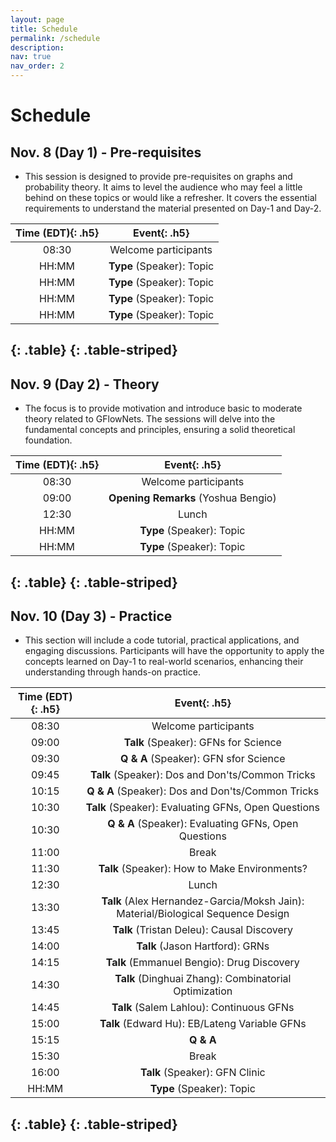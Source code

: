 ```yaml
---
layout: page
title: Schedule
permalink: /schedule
description:
nav: true
nav_order: 2
---
```


# Schedule

## Nov. 8 (Day 1) - Pre-requisites

- This session is designed to provide pre-requisites on graphs and probability theory. It aims to level the audience who may feel a little behind on these topics or would like a refresher. It covers the essential requirements to understand the material presented on Day-1 and Day-2.

| **Time (EDT)**{: .h5} | **Event**{: .h5} |
| :-----:   | :-----: |
| 08:30 | Welcome participants |
| HH:MM | **Type** (Speaker): Topic |
| HH:MM | **Type** (Speaker): Topic |
| HH:MM | **Type** (Speaker): Topic |
| HH:MM | **Type** (Speaker): Topic |
{: .table}
{: .table-striped}
---

## Nov. 9 (Day 2) - Theory
- The focus is to provide motivation and introduce basic to moderate theory related to GFlowNets. The sessions will delve into the fundamental concepts and principles, ensuring a solid theoretical foundation.

| **Time (EDT)**{: .h5} | **Event**{: .h5} |
| :-----:   | :-----: |
| 08:30 | Welcome participants |
| 09:00 | **Opening Remarks** (Yoshua Bengio) |
| 12:30 | Lunch |
| HH:MM | **Type** (Speaker): Topic |
| HH:MM | **Type** (Speaker): Topic |
{: .table}
{: .table-striped}
---

## Nov. 10 (Day 3) - Practice
- This section will include a code tutorial, practical applications, and engaging discussions. Participants will have the opportunity to apply the concepts learned on Day-1 to real-world scenarios, enhancing their understanding through hands-on practice.

| **Time (EDT)**{: .h5} | **Event**{: .h5} |
| :-----:   | :-----: |
| 08:30 | Welcome participants |
| 09:00 | **Talk** (Speaker): GFNs for Science |
| 09:30 | **Q & A** (Speaker): GFN sfor Science |
| 09:45 | **Talk** (Speaker): Dos and Don'ts/Common Tricks |
| 10:15 | **Q & A** (Speaker): Dos and Don'ts/Common Tricks |
| 10:30 | **Talk** (Speaker): Evaluating GFNs, Open Questions |
| 10:30 | **Q & A** (Speaker): Evaluating GFNs, Open Questions |
| 11:00 | Break |
| 11:30 | **Talk** (Speaker): How to Make Environments? |
| 12:30 | Lunch |
| 13:30 | **Talk** (Alex Hernandez-Garcia/Moksh Jain): Material/Biological Sequence Design |
| 13:45 | **Talk** (Tristan Deleu): Causal Discovery |
| 14:00 | **Talk** (Jason Hartford): GRNs |
| 14:15 | **Talk** (Emmanuel Bengio): Drug Discovery |
| 14:30 | **Talk** (Dinghuai Zhang): Combinatorial Optimization |
| 14:45 | **Talk** (Salem Lahlou): Continuous GFNs |
| 15:00 | **Talk** (Edward Hu): EB/Lateng Variable GFNs |
| 15:15 | **Q & A** |
| 15:30 | Break |
| 16:00 | **Talk** (Speaker): GFN Clinic |
| HH:MM | **Type** (Speaker): Topic |
{: .table}
{: .table-striped}
---
